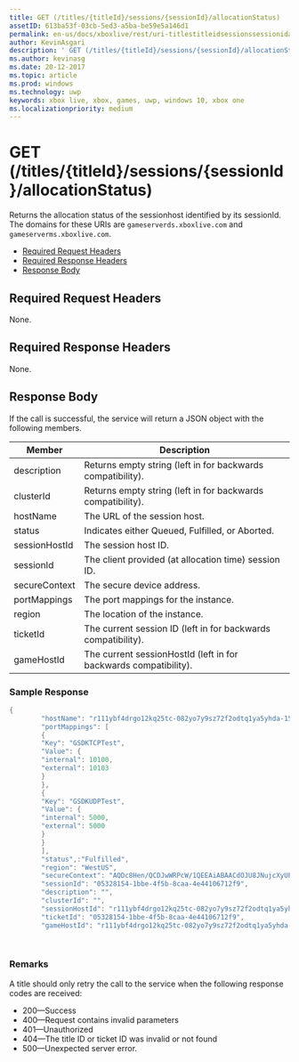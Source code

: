 ```yaml
---
title: GET (/titles/{titleId}/sessions/{sessionId}/allocationStatus)
assetID: 613ba53f-03cb-5ed3-a5ba-be59e5a146d1
permalink: en-us/docs/xboxlive/rest/uri-titlestitleidsessionssessionidallocationstatus-get.html
author: KevinAsgari
description: ' GET (/titles/{titleId}/sessions/{sessionId}/allocationStatus)'
ms.author: kevinasg
ms.date: 20-12-2017
ms.topic: article
ms.prod: windows
ms.technology: uwp
keywords: xbox live, xbox, games, uwp, windows 10, xbox one
ms.localizationpriority: medium
---
```



# GET (/titles/{titleId}/sessions/{sessionId}/allocationStatus)
Returns the allocation status of the sessionhost identified by its sessionId. 
The domains for these URIs are `gameserverds.xboxlive.com` and `gameserverms.xboxlive.com`.
 
  * [Required Request Headers](#ID4E4)
  * [Required Response Headers](#ID4EEB)
  * [Response Body](#ID4ELB)
 
<a id="ID4E4"></a>

 
## Required Request Headers
 
None.
  
<a id="ID4EEB"></a>

 
## Required Response Headers
 
None.
  
<a id="ID4ELB"></a>

 
## Response Body
 
If the call is successful, the service will return a JSON object with the following members.
 
| Member| Description| 
| --- | --- | 
| description| Returns empty string (left in for backwards compatibility).| 
| clusterId| Returns empty string (left in for backwards compatibility).| 
| hostName| The URL of the session host.| 
| status| Indicates either Queued, Fulfilled, or Aborted.| 
| sessionHostId| The session host ID.| 
| sessionId| The client provided (at allocation time) session ID.| 
| secureContext| The secure device address.| 
| portMappings| The port mappings for the instance.| 
| region| The location of the instance.| 
| ticketId| The current session ID (left in for backwards compatibility).| 
| gameHostId| The current sessionHostId (left in for backwards compatibility).| 
 
<a id="ID4EGD"></a>

 
### Sample Response
 

```cpp
{
        "hostName": "r111ybf4drgo12kq25tc-082yo7y9sz72f2odtq1ya5yhda-155169995-ncus.cloudapp.net",
        "portMappings": [
        {
        "Key": "GSDKTCPTest",
        "Value": {
        "internal": 10100,
        "external": 10103
        }
        },
        {
        "Key": "GSDKUDPTest",
        "Value": {
        "internal": 5000,
        "external": 5000
        }
        }
        ],
        "status",:"Fulfilled",
        "region": "WestUS",
        "secureContext": "AQDc8Hen/QCDJwWRPcW/1QEEAiABAACdOJU8JNujcXyUPwUBCnue+g==",
        "sessionId": "05328154-1bbe-4f5b-8caa-4e44106712f9",
        "description": "",
        "clusterId": "",
        "sessionHostId": "r111ybf4drgo12kq25tc-082yo7y9sz72f2odtq1ya5yhda-155169995-ncus.GSDKAgent_IN_0.0",
        "ticketId": "05328154-1bbe-4f5b-8caa-4e44106712f9",
        "gameHostId": "r111ybf4drgo12kq25tc-082yo7y9sz72f2odtq1ya5yhda-155169995-ncus.GSDKAgent_IN_0.0"

      
```

  
<a id="remarks"></a>

 
### Remarks
 
A title should only retry the call to the service when the following response codes are received:
 
   * 200—Success 
   * 400—Request contains invalid parameters 
   * 401—Unauthorized 
   * 404—The title ID or ticket ID was invalid or not found 
   * 500—Unexpected server error. 
    